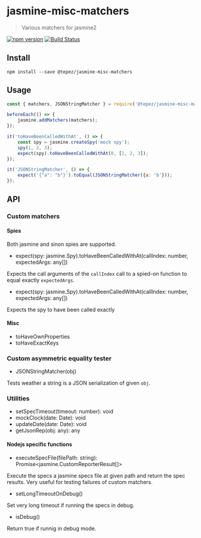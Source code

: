 # jasmine-misc-matchers
> Various matchers for jasmine2

[![npm version](https://badge.fury.io/js/%40tepez%2Fjasmine-misc-matchers.svg)](https://badge.fury.io/js/%40tepez%2Fjasmine-misc-matchers)
[![Build Status](https://secure.travis-ci.org/tepez/jasmine-misc-matchers.svg?branch=master)](http://travis-ci.org/tepez/jasmine-misc-matchers)

## Install

```
npm install --save @tepez/jasmine-misc-matchers
```

## Usage
```js
const { matchers, JSONStringMatcher } = require('@tepez/jasmine-misc-matchers');

beforeEach(() => {
    jasmine.addMatchers(matchers);
});

it('toHaveBeenCalledWithAt', () => {
    const spy = jasmine.createSpy('mock spy');
    spy(1, 2, 3);
    expect(spy).toHaveBeenCalledWithAt(0, [1, 2, 3]);
});

it('JSONStringMatcher', () => {
    expect('{"a": "b"}').toEqual(JSONStringMatcher({a: 'b'}));
});
```


## API

### Custom matchers

#### Spies

Both jasmine and sinon spies are supported.

* expect(spy: jasmine.Spy).toHaveBeenCalledWithAt(callIndex: number, expectedArgs: any[])

Expects the call arguments of the `callIndex` call to a spied-on function to equal exactly `expectedArgs`.

* expect(spy: jasmine.Spy).toHaveBeenCalledWithAt(callIndex: number, expectedArgs: any[])

Expects the spy to have been called exactly

#### Misc

* toHaveOwnProperties
* toHaveExactKeys

### Custom asymmetric equality tester

* JSONStringMatcher(obj)

Tests weather a string is a JSON serialization of given `obj`.

### Utilities

* setSpecTimeout(timeout: number): void
* mockClock(date: Date): void
* updateDate(date: Date): void
* getJsonRep(obj: any): any


#### Nodejs specific functions

* executeSpecFile(filePath: string): Promise<jasmine.CustomReporterResult[]>

Execute the specs a jasmine specs file at given path and return the spec results.
Very useful for testing failures of custom matchers.

* setLongTimeoutOnDebug()

Set very long timeout if running the specs in debug.

* isDebug()

Return true if runnig in debug mode.